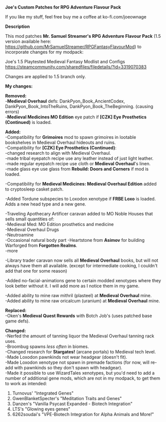 **Joe's Custom Patches for RPG Adventure Flavour Pack**

If you like my stuff, feel free buy me a coffee at ko-fi.com/joeownage

**Description**

This mod patches **Mr. Samuel Streamer's RPG Adventure Flavour Pack** (1.5 version available here: https://github.com/MrSamuelStreamer/RPGFantasyFlavourMod) to incorporate changes for my modpack:

Joe's 1.5 Playtested Medieval Fantasy Modlist and Configs  
https://steamcommunity.com/sharedfiles/filedetails/?id=3319070383

Changes are applied to 1.5 branch only.  

**My changes:**  

**Removed:**    
-**Medieval Overhaul** defs: DankPyon_Book_AncientCodex, DankPyon_Book_IntoTheRuins, DankPyon_Book_TheBeginning. (causing errors)  
-**Medieval Medicines MO Edition** eye patch if **[CZK] Eye Prosthetics (Continued)** is loaded.  

**Added:**  
-Compatibility for **Grimoires** mod to spawn grimoires in lootable bookshelves in Medieval Overhaul hideouts and ruins.  
-Compatibility for **[CZK] Eye Prosthetics (Continued)**:  
  	-changed research to align with Medieval Overhaul.  
	-made tribal eyepatch recipe use any leather instead of just light leather.  
	-made regular eyepatch recipe use cloth or **Medieval Overhaul**'s linen.  
	-made glass eye use glass from **Rebuild: Doors and Corners** if mod is loaded.  
        
-Compatibility for **Medieval Medicines: Medieval Overhaul Edition** added to cryptosleep casket patch.  

-Added Tordune subspecies to Loxodon xenotype if **FRBE Loxo** is loaded. Adds a new head type and a new gene.  

-Traveling Apothecary Artificer caravan added to MO Noble Houses that sells small quantities of:  
   	-Medieval Med: MO Edition prosthetics and medicine  
 	-Medieval Overhaul Drugs  
 	-Neutroamine  
 	-Occasional natural body part
  	-Heartstone from **Asimov** for building Warforged from **Forgotten Realms**.  
 	-more  

-Library trader caravan now sells all **Medieval Overhaul** books, but will not always have them all available. (except for intermediate cooking, I couldn't add that one for some reason)  

-Added no-facial-animations gene to certain modded xenotypes where they look better without it. I will add more as I notice them in my game.  

-Added ability to mine raw mithril (plasteel) at **Medieval Overhaul** mine.  
-Added ability to mine raw oricalcum (uranium) at **Medieval Overhaul** mine.  

**Replaced:**  
-Oken's **Medieval Quest Rewards** with Botch Job's (uses patched base game defs).  

**Changed:**  
	-Nerfed the amount of tanning liquor the Medieval Overhaul tanning rack uses.  
	-Broombug spawns _less often_ in biomes.  
 	-Changed research for **Stargates!** (arcane portals) to Medieval tech level.  
  	-Made Loxodon pawnkinds not wear headgear (doesn't fit).  
  	-Made Loxodon xenotype not spawn in premade factions (for now, will re-add with pawnkinds so they don't spawn with headgear).  
	-Made it possible to use WizardTales xenotypes, but you'd need to add a number of additional gene mods, which are not in my modpack, to get them to work as intended:  
   
1. Turnovus' "Integrated Genes"  
2. GwenBlanketSpecter's "Meditation Traits and Genes"  
3. Danzen's "Vanilla Psycast Expanded - Biotech Integration"  
4. LTS's "Glowing eyes genes"  
5. 6262soudai's "VPE-Biotech Integration for Alpha Animals and More!" 
     

   		
	 

